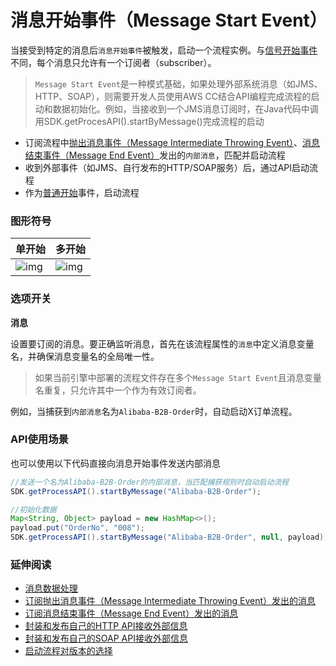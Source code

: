 # 消息开始事件（Message Start Event）

当接受到特定的消息后`消息开始事件`被触发，启动一个流程实例。与[信号开始事件](https://docs.awspaas.com/reference-guide/aws-paas-process-event-reference-guide/startevents/signal_start_event.html)不同，每个消息只允许有一个订阅者（subscriber）。

> `Message Start Event`是一种模式基础，如果处理外部系统消息（如JMS、HTTP、SOAP），则需要开发人员使用AWS CC结合API编程完成流程的启动和数据初始化。例如，当接收到一个JMS消息订阅时，在Java代码中调用SDK.getProcesAPI().startByMessage()完成流程的启动

- 订阅流程中[抛出消息事件（Message Intermediate Throwing Event）](https://docs.awspaas.com/reference-guide/aws-paas-process-event-reference-guide/intermediateevents/message_intermediate_throwing_event.html)、[消息结束事件（Message End Event）](https://docs.awspaas.com/reference-guide/aws-paas-process-event-reference-guide/endevents/message_end_event.html)发出的`内部消息`，匹配并启动流程
- 收到外部事件（如JMS、自行发布的HTTP/SOAP服务）后，通过API启动流程
- 作为[普通开始](https://docs.awspaas.com/reference-guide/aws-paas-process-event-reference-guide/startevents/none_start_event.html)事件，启动流程

### 图形符号

| 单开始                                                       | 多开始                                                       |
| :----------------------------------------------------------- | :----------------------------------------------------------- |
| ![img](https://docs.awspaas.com/reference-guide/aws-paas-process-event-reference-guide/startevents/41.png) | ![img](https://docs.awspaas.com/reference-guide/aws-paas-process-event-reference-guide/startevents/42.png) |

### 选项开关

**消息**

设置要订阅的消息。要正确监听消息，首先在该流程属性的`消息`中定义消息变量名，并确保消息变量名的全局唯一性。

> 如果当前引擎中部署的流程文件存在多个`Message Start Event`且消息变量名重复，只允许其中一个作为有效订阅者。

例如，当捕获到`内部消息`名为`Alibaba-B2B-Order`时，自动启动X订单流程。

### API使用场景

也可以使用以下代码直接向消息开始事件发送内部消息

```java
//发送一个名为Alibaba-B2B-Order的内部消息，当匹配捕获规则时自动启动流程
SDK.getProcessAPI().startByMessage("Alibaba-B2B-Order");

//初始化数据
Map<String, Object> payload = new HashMap<>();
payload.put("OrderNo", "008");
SDK.getProcessAPI().startByMessage("Alibaba-B2B-Order", null, payload);
```

### 延伸阅读

- [消息数据处理](https://docs.awspaas.com/reference-guide/aws-paas-process-event-reference-guide/appendix/message_data.html)
- [订阅抛出消息事件（Message Intermediate Throwing Event）发出的消息](https://docs.awspaas.com/reference-guide/aws-paas-process-event-reference-guide/intermediateevents/message_intermediate_throwing_event.html)
- [订阅消息结束事件（Message End Event）发出的消息](https://docs.awspaas.com/reference-guide/aws-paas-process-event-reference-guide/endevents/message_end_event.html)
- [封装和发布自己的HTTP API接收外部信息](https://docs.awspaas.com/reference-guide/aws-paas-api-guide/appendix/publish_http_api.html)
- [封装和发布自己的SOAP API接收外部信息](https://docs.awspaas.com/reference-guide/aws-paas-api-guide/appendix/publish_soap_api.html)
- [启动流程对版本的选择](https://docs.awspaas.com/reference-guide/aws-paas-process-event-reference-guide/appendix/process_model_version.html)